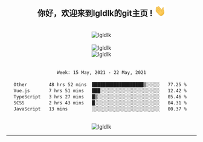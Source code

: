 <div align="center">
<h2> 你好，欢迎来到lgldlk的git主页 ! <img src="https://github.com/lgldlk/lgldlk/blob/main/gifs/Hi.gif" width="30px"></h2>
</div>

<div align="center">
 </br>
 <img src="http://aiitapp.cn:8091/?color=rgba(37,144,118,1)&shadowColor=rgba(12,16,20,1)&fontSize=120&&shadowOffsetX=9&shadowOffsetY=11" height="26px" alt="lgldlk" />
 </br>

   </br>
 <img src="https://github-readme-stats.vercel.app/api?username=lgldlk&show_icons=true&theme=gotham&locale=cn" alt="lgldlk" />
 

</br>

<img  src="http://github-readme-stats.vercel.app/api/top-langs/?username=lgldlk&show_icons=true&theme=gotham&locale=cn&layout=compact" alt="lgldlk"/>  
</br>
</br>

<!--START_SECTION:waka-->
```text
Week: 15 May, 2021 - 22 May, 2021

Other        48 hrs 52 mins  ███████████████████▒░░░░░   77.25 % 
Vue.js       7 hrs 51 mins   ███░░░░░░░░░░░░░░░░░░░░░░   12.42 % 
TypeScript   3 hrs 27 mins   █▒░░░░░░░░░░░░░░░░░░░░░░░   05.46 % 
SCSS         2 hrs 43 mins   █░░░░░░░░░░░░░░░░░░░░░░░░   04.31 % 
JavaScript   13 mins         ░░░░░░░░░░░░░░░░░░░░░░░░░   00.37 % 
```
<!--END_SECTION:waka-->

 </br>
  <img src="https://visitor-badge.glitch.me/badge?page_id=lgldlk" alt="lgldlk" />
</div >
  
---

 

